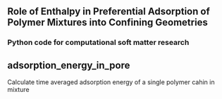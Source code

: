 ## Role of Enthalpy in Preferential Adsorption of Polymer Mixtures into Confining Geometries

### Python code for computational soft matter research

## adsorption_energy_in_pore

Calculate time averaged adsorption energy of a single polymer cahin in mixture

